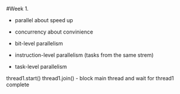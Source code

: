 #Week 1.
- parallel about speed up
- concurrency about convinience

- bit-level parallelism
- instruction-level parallelism (tasks from the same strem)
- task-level parallelism

thread1.start()
thread1.join() - block main thread and wait for thread1 complete
